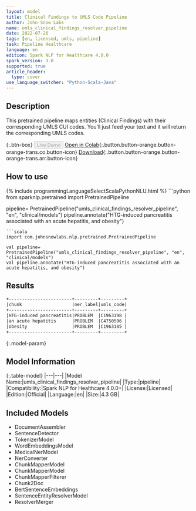 ```yaml
---
layout: model
title: Clinical Findings to UMLS Code Pipeline
author: John Snow Labs
name: umls_clinical_findings_resolver_pipeline
date: 2022-07-26
tags: [en, licensed, umls, pipeline]
task: Pipeline Healthcare
language: en
edition: Spark NLP for Healthcare 4.0.0
spark_version: 3.0
supported: true
article_header:
  type: cover
use_language_switcher: "Python-Scala-Java"
---
```


## Description

This pretrained pipeline maps entities (Clinical Findings) with their corresponding UMLS CUI codes. You’ll just feed your text and it will return the corresponding UMLS codes.

{:.btn-box}
<button class="button button-orange" disabled>Live Demo</button>
[Open in Colab](https://colab.research.google.com/github/JohnSnowLabs/spark-nlp-workshop/blob/master/tutorials/Certification_Trainings/Healthcare/26.Chunk_Mapping.ipynb){:.button.button-orange.button-orange-trans.co.button-icon}
[Download](https://s3.amazonaws.com/auxdata.johnsnowlabs.com/clinical/models/umls_clinical_findings_resolver_pipeline_en_4.0.0_3.0_1658822255140.zip){:.button.button-orange.button-orange-trans.arr.button-icon}

## How to use



<div class="tabs-box" markdown="1">
{% include programmingLanguageSelectScalaPythonNLU.html %}
```python
from sparknlp.pretrained import PretrainedPipeline

pipeline= PretrainedPipeline("umls_clinical_findings_resolver_pipeline", "en", "clinical/models")
pipeline.annotate("HTG-induced pancreatitis associated with an acute hepatitis, and obesity")
```
```scala
import com.johnsnowlabs.nlp.pretrained.PretrainedPipeline

val pipeline= PretrainedPipeline("umls_clinical_findings_resolver_pipeline", "en", "clinical/models")
val pipeline.annotate("HTG-induced pancreatitis associated with an acute hepatitis, and obesity")
```
</div>

## Results

```bash
+------------------------+---------+---------+
|chunk                   |ner_label|umls_code|
+------------------------+---------+---------+
|HTG-induced pancreatitis|PROBLEM  |C1963198 |
|an acute hepatitis      |PROBLEM  |C4750596 |
|obesity                 |PROBLEM  |C1963185 |
+------------------------+---------+---------+
```

{:.model-param}
## Model Information

{:.table-model}
|---|---|
|Model Name:|umls_clinical_findings_resolver_pipeline|
|Type:|pipeline|
|Compatibility:|Spark NLP for Healthcare 4.0.0+|
|License:|Licensed|
|Edition:|Official|
|Language:|en|
|Size:|4.3 GB|

## Included Models

- DocumentAssembler
- SentenceDetector
- TokenizerModel
- WordEmbeddingsModel
- MedicalNerModel
- NerConverter
- ChunkMapperModel
- ChunkMapperModel
- ChunkMapperFilterer
- Chunk2Doc
- BertSentenceEmbeddings
- SentenceEntityResolverModel
- ResolverMerger